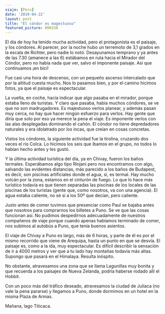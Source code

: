 ```yaml
---
viaje: [Peru]
date: '2019-04-22'
layout: post
title: "El cóndor es magestuoso"
featured_picture: 090336
---
```


El día de hoy ha tenido mucha actividad, pero el protagonista es el paisaje, y los cóndores. Al parecer, por la noche hubo un terremoto de 3,1 grados en la escala de Richter, pero nadie lo notó. Desayunamos temprano y ya antes de las 7.30 (amanece a las 6) estábamos en ruta hacia el Mirador del Cóndor, pero no había nada que ver, salvo el imponente paisaje. Así que continuamos ¡en bici!

Fue casi una hora de descenso, con un pequeño ascenso intercalado que por la altitud cuesta mucho. Nos lo pasamos bien, y por el camino hicimos fotos, ya que el paisaje es espectacular.

La vuelta, en coche, hacía indicar que algo pasaba en el mirador, porque estaba lleno de turistas. Y claro que pasaba, había muchos cóndores, se ve que no son madrugadores. Es majestuoso verlos planear, y además pasan muy cerca, no hay que hacer ningún esfuerzo para verlos. Hay gente que diría que solo por eso ya merece la pena el viaje. Es imponente verlos con las alas desplegadas dominando el cañón. El cóndor no tiene depredadores naturales y era idolatrado por los incas, que creían en cosas concretas.

Vistos los cóndores, la siguiente actividad fue la tirolina, cruzando dos veces el río Colca. Lo hicimos los seis que íbamos en el grupo, no todos lo habían hecho antes y les gustó.

Y la última actividad turística del día, ya en Chivay, fueron los baños termales. Esperábamos algo tipo Rinjani pero nos encontramos con algo, salvando las evidentes distancias, más parecido a los baños de Budapest, es decir, son piscinas artificiales donde el agua, sí, es termal. Hay mucho volcán por la zona, estamos en el cinturón de fuego. Lo que lo hace más turístico todavía es que tienen separadas las piscinas de los locales de las piscinas de los turistas (gente que, como nosotros, va con una agencia). El agua estaba caliente, no sé si a los 50º que decían, pero caliente.

Justo antes de comer tuvimos que presenciar como Paul se bajaba antes que nosotros para comprarnos los billetes a Puno. Se ve que las cosas funcionan así. No pudimos despedirnos adecuadamente de nuestros compañeros de viaje porque cuando apenas habíamos terminado de comer, nos subimos al autobús a Puno, que tenía buenos asientos.

El viaje de Chivay a Puno es largo, más de 6 horas, y parte de él es por el mismo recorrido que viene de Arequipa, hasta un punto en que se desvía. El paisaje es, como a la ida, muy espectacular. Es difícil describir la sensación de ir a 4000 metros y ver que a tu lado hay montañas todavía más altas. Supongo que pasará en el Himalaya. Resulta inóspito.

No obstante, atravesamos una zona que se llama Lagunillas muy bonita y que recuerda a los paisajes de Nueva Zelanda, podría haberse rodado allí el Hobbit.

Con un poco más del tráfico deseado, atravesamos la ciudad de Juliaca (no vale la pena pararse) y llegamos a Puno, donde dormimos en un hotel en la misma Plaza de Armas.

Mañana, lago Titicaca.